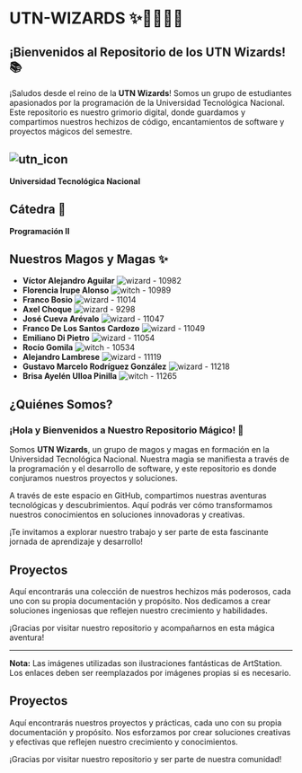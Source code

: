 # UTN-WIZARDS ✨🧙‍♂️🧙‍♀️

## ¡Bienvenidos al Repositorio de los UTN Wizards! 📚

¡Saludos desde el reino de la **UTN Wizards**! Somos un grupo de estudiantes apasionados por la programación de la Universidad Tecnológica Nacional. Este repositorio es nuestro grimorio digital, donde guardamos y compartimos nuestros hechizos de código, encantamientos de software y proyectos mágicos del semestre.

## ![utn_icon](https://cdn.pixabay.com/photo/2017/10/22/12/54/university-2877860_960_720.png)

**Universidad Tecnológica Nacional**

## Cátedra 📖

**Programación II**

## Nuestros Magos y Magas ✨

- **Víctor Alejandro Aguilar** ![wizard](https://www.artstation.com/artwork/1nEBK) - 10982
- **Florencia Irupe Alonso** ![witch](https://www.artstation.com/artwork/9mKwz) - 10989
- **Franco Bosio** ![wizard](https://www.artstation.com/artwork/N5YxE) - 11014
- **Axel Choque** ![wizard](https://www.artstation.com/artwork/4b6oR) - 9298
- **José Cueva Arévalo** ![wizard](https://www.artstation.com/artwork/Z5J64) - 11047
- **Franco De Los Santos Cardozo** ![wizard](https://www.artstation.com/artwork/mD92O) - 11049
- **Emiliano Di Pietro** ![wizard](https://www.artstation.com/artwork/g2Rz6) - 11054
- **Rocío Gomila** ![witch](https://www.artstation.com/artwork/YvA1g) - 10534
- **Alejandro Lambrese** ![wizard](https://www.artstation.com/artwork/1nE3v) - 11119
- **Gustavo Marcelo Rodríguez González** ![wizard](https://www.artstation.com/artwork/3od62) - 11218
- **Brisa Ayelén Ulloa Pinilla** ![witch](https://www.artstation.com/artwork/d0n9m) - 11265

## ¿Quiénes Somos?

### ¡Hola y Bienvenidos a Nuestro Repositorio Mágico! 👋

Somos **UTN Wizards**, un grupo de magos y magas en formación en la Universidad Tecnológica Nacional. Nuestra magia se manifiesta a través de la programación y el desarrollo de software, y este repositorio es donde conjuramos nuestros proyectos y soluciones.

A través de este espacio en GitHub, compartimos nuestras aventuras tecnológicas y descubrimientos. Aquí podrás ver cómo transformamos nuestros conocimientos en soluciones innovadoras y creativas.

¡Te invitamos a explorar nuestro trabajo y ser parte de esta fascinante jornada de aprendizaje y desarrollo!

## Proyectos

Aquí encontrarás una colección de nuestros hechizos más poderosos, cada uno con su propia documentación y propósito. Nos dedicamos a crear soluciones ingeniosas que reflejen nuestro crecimiento y habilidades.

¡Gracias por visitar nuestro repositorio y acompañarnos en esta mágica aventura!

---

**Nota:** Las imágenes utilizadas son ilustraciones fantásticas de ArtStation. Los enlaces deben ser reemplazados por imágenes propias si es necesario.



## Proyectos

Aquí encontrarás nuestros proyectos y prácticas, cada uno con su propia documentación y propósito. Nos esforzamos por crear soluciones creativas y efectivas que reflejen nuestro crecimiento y conocimientos.

¡Gracias por visitar nuestro repositorio y ser parte de nuestra comunidad!
